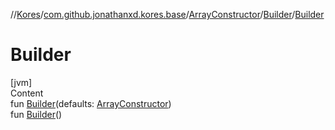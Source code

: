 //[Kores](../../../index.md)/[com.github.jonathanxd.kores.base](../../index.md)/[ArrayConstructor](../index.md)/[Builder](index.md)/[Builder](-builder.md)



# Builder  
[jvm]  
Content  
fun [Builder](-builder.md)(defaults: [ArrayConstructor](../index.md))  
fun [Builder](-builder.md)()  




